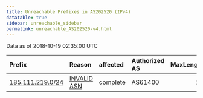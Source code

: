 ```yaml
---
title: Unreachable Prefixes in AS202520 (IPv4)
datatable: true
sidebar: unreachable_sidebar
permalink: unreachable_AS202520-v4.html
---
```


Data as of 2018-10-19 02:35:00 UTC


<div class="datatable-begin"></div>

| Prefix                                                     | Reason                                                                                                   | affected   | Authorized AS   |   MaxLength | Anchor                                         |   unreachable /24s |
|:-----------------------------------------------------------|:---------------------------------------------------------------------------------------------------------|:-----------|:----------------|------------:|:-----------------------------------------------|-------------------:|
| [185.111.219.0/24](https://stat.ripe.net/185.111.219.0/24) | [INVALID ASN](https://rpki-validator.ripe.net/announcement-preview?asn=AS202520&prefix=185.111.219.0/24) | complete   | AS61400         |          24 | [RIPE](unreachable_RIPE_NCC_RPKI_Root-v4.html) |                  1 |

<div class="datatable-end"></div>